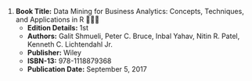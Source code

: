 1. **Book Title:** Data Mining for Business Analytics: Concepts, Techniques, and Applications in R 📒🔐✅
   - **Edition Details:** 1st
   - **Authors:** Galit Shmueli, Peter C. Bruce, Inbal Yahav, Nitin R. Patel, Kenneth C. Lichtendahl Jr.
   - **Publisher:** Wiley
   - **ISBN-13:** 978-1118879368
   - **Publication Date:** September 5, 2017
